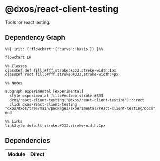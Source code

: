 # @dxos/react-client-testing

Tools for react testing.

## Dependency Graph

```mermaid
%%{ init: {'flowchart':{'curve':'basis'}} }%%

flowchart LR

%% Classes
classDef def fill:#fff,stroke:#333,stroke-width:1px
classDef root fill:#fff,stroke:#333,stroke-width:4px

%% Nodes

subgraph experimental [experimental]
  style experimental fill:#ecfaeb,stroke:#333
  dxos/react-client-testing("@dxos/react-client-testing"):::root
  click dxos/react-client-testing "dxos/dxos/tree/main/packages/experimental/react-client-testing/docs"
end

%% Links
linkStyle default stroke:#333,stroke-width:1px
```

## Dependencies

| Module | Direct |
|---|---|
